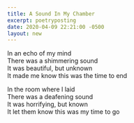 ```yaml
---
title: A Sound In My Chamber
excerpt: poetryposting
date: 2020-04-09 22:21:00 -0500
layout: new
---
```


In an echo of my mind  
There was a shimmering sound  
It was beautiful, but unknown  
It made me know this was the time to end

In the room where I laid  
There was a deafening sound  
It was horrifying, but known  
It let them know this was my time to go
